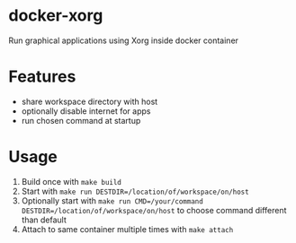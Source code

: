 # docker-xorg

Run graphical applications using Xorg inside docker container

# Features

- share workspace directory with host
- optionally disable internet for apps
- run chosen command at startup

# Usage

1. Build once with `make build`
2. Start with `make run DESTDIR=/location/of/workspace/on/host`
3. Optionally start with `make run CMD=/your/command
DESTDIR=/location/of/workspace/on/host` to choose command different than default
4. Attach to same container multiple times with `make attach`

